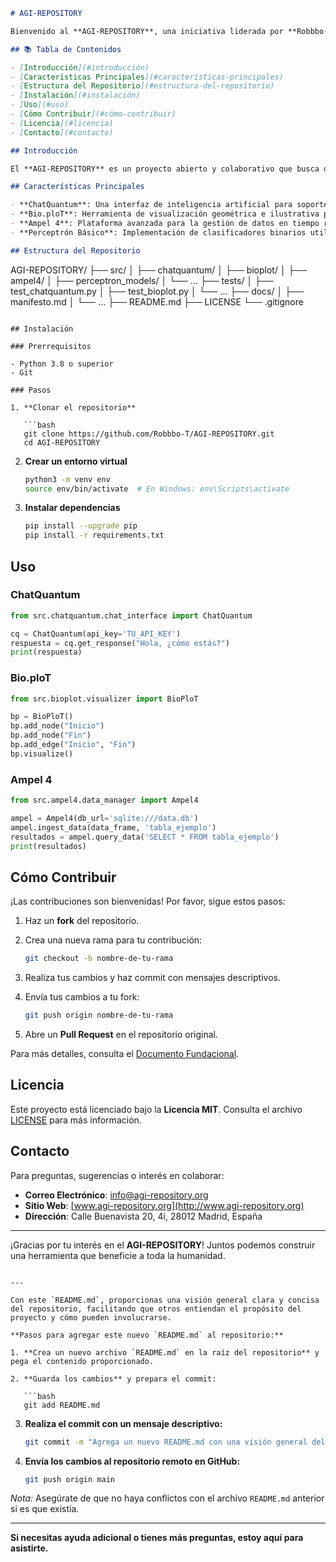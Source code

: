 ```markdown
# AGI-REPOSITORY

Bienvenido al **AGI-REPOSITORY**, una iniciativa liderada por **Robbbo-T** para desarrollar una **Inteligencia Artificial General (AGI)** que funcione como una analogía digital de un gobierno global. Este proyecto tiene como objetivo integrar diversos componentes tecnológicos y éticos para crear una plataforma que aborde los desafíos más apremiantes de la humanidad mediante la inteligencia artificial.

## 📚 Tabla de Contenidos

- [Introducción](#introducción)
- [Características Principales](#características-principales)
- [Estructura del Repositorio](#estructura-del-repositorio)
- [Instalación](#instalación)
- [Uso](#uso)
- [Cómo Contribuir](#cómo-contribuir)
- [Licencia](#licencia)
- [Contacto](#contacto)

## Introducción

El **AGI-REPOSITORY** es un proyecto abierto y colaborativo que busca desarrollar una AGI robusta y multifuncional, incorporando componentes como **ChatQuantum**, **Bio.ploT** y **Ampel 4**. El objetivo es crear una plataforma que pueda ayudar en la resolución de problemas globales, promover la sostenibilidad y mejorar la calidad de vida de las personas en todo el mundo.

## Características Principales

- **ChatQuantum**: Una interfaz de inteligencia artificial para soporte en la toma de decisiones y procesamiento de lenguaje natural.
- **Bio.ploT**: Herramienta de visualización geométrica e ilustrativa para transformar datos en estructuras visuales intuitivas.
- **Ampel 4**: Plataforma avanzada para la gestión de datos en tiempo real y optimización de procesos.
- **Perceptrón Básico**: Implementación de clasificadores binarios utilizando perceptrones y redes neuronales.

## Estructura del Repositorio

```
AGI-REPOSITORY/
├── src/
│   ├── chatquantum/
│   ├── bioplot/
│   ├── ampel4/
│   ├── perceptron_models/
│   └── ...
├── tests/
│   ├── test_chatquantum.py
│   ├── test_bioplot.py
│   └── ...
├── docs/
│   ├── manifesto.md
│   └── ...
├── README.md
├── LICENSE
└── .gitignore
```

## Instalación

### Prerrequisitos

- Python 3.8 o superior
- Git

### Pasos

1. **Clonar el repositorio**

   ```bash
   git clone https://github.com/Robbbo-T/AGI-REPOSITORY.git
   cd AGI-REPOSITORY
   ```

2. **Crear un entorno virtual**

   ```bash
   python3 -m venv env
   source env/bin/activate  # En Windows: env\Scripts\activate
   ```

3. **Instalar dependencias**

   ```bash
   pip install --upgrade pip
   pip install -r requirements.txt
   ```

## Uso

### ChatQuantum

```python
from src.chatquantum.chat_interface import ChatQuantum

cq = ChatQuantum(api_key='TU_API_KEY')
respuesta = cq.get_response("Hola, ¿cómo estás?")
print(respuesta)
```

### Bio.ploT

```python
from src.bioplot.visualizer import BioPloT

bp = BioPloT()
bp.add_node("Inicio")
bp.add_node("Fin")
bp.add_edge("Inicio", "Fin")
bp.visualize()
```

### Ampel 4

```python
from src.ampel4.data_manager import Ampel4

ampel = Ampel4(db_url='sqlite:///data.db')
ampel.ingest_data(data_frame, 'tabla_ejemplo')
resultados = ampel.query_data('SELECT * FROM tabla_ejemplo')
print(resultados)
```

## Cómo Contribuir

¡Las contribuciones son bienvenidas! Por favor, sigue estos pasos:

1. Haz un **fork** del repositorio.
2. Crea una nueva rama para tu contribución:

   ```bash
   git checkout -b nombre-de-tu-rama
   ```

3. Realiza tus cambios y haz commit con mensajes descriptivos.
4. Envía tus cambios a tu fork:

   ```bash
   git push origin nombre-de-tu-rama
   ```

5. Abre un **Pull Request** en el repositorio original.

Para más detalles, consulta el [Documento Fundacional](docs/manifesto.md#cómo-contribuir).

## Licencia

Este proyecto está licenciado bajo la **Licencia MIT**. Consulta el archivo [LICENSE](LICENSE) para más información.

## Contacto

Para preguntas, sugerencias o interés en colaborar:

- **Correo Electrónico**: info@agi-repository.org
- **Sitio Web**: [www.agi-repository.org](http://www.agi-repository.org)
- **Dirección**: Calle Buenavista 20, 4i, 28012 Madrid, España

---

¡Gracias por tu interés en el **AGI-REPOSITORY**! Juntos podemos construir una herramienta que beneficie a toda la humanidad.

```

---

Con este `README.md`, proporcionas una visión general clara y concisa del repositorio, facilitando que otros entiendan el propósito del proyecto y cómo pueden involucrarse.

**Pasos para agregar este nuevo `README.md` al repositorio:**

1. **Crea un nuevo archivo `README.md` en la raíz del repositorio** y pega el contenido proporcionado.

2. **Guarda los cambios** y prepara el commit:

   ```bash
   git add README.md
   ```

3. **Realiza el commit con un mensaje descriptivo:**

   ```bash
   git commit -m "Agrega un nuevo README.md con una visión general del repositorio"
   ```

4. **Envía los cambios al repositorio remoto en GitHub:**

   ```bash
   git push origin main
   ```

*Nota:* Asegúrate de que no haya conflictos con el archivo `README.md` anterior si es que existía.

---

**Si necesitas ayuda adicional o tienes más preguntas, estoy aquí para asistirte.**
